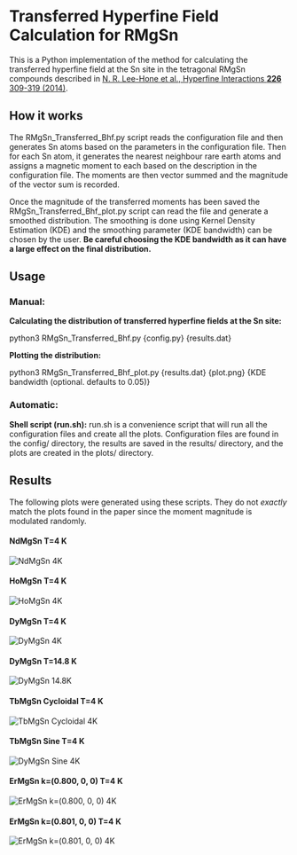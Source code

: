 # Transferred Hyperfine Field Calculation for RMgSn

This is a Python implementation of the method for calculating the transferred hyperfine field at the Sn site in the tetragonal RMgSn compounds described in [N. R. Lee-Hone et al., Hyperfine Interactions **226** 309-319 (2014)](http://www.physics.mcgill.ca/~dominic/papers201x/Sn119Bhf_HypInt_226_2014_p309.pdf).

## How it works
The RMgSn_Transferred_Bhf.py script reads the configuration file and then generates Sn atoms based on the parameters in the configuration file. Then for each Sn atom, it generates the nearest neighbour rare earth atoms and assigns a magnetic moment to each based on the description in the configuration file. The moments are then vector summed and the magnitude of the vector sum is recorded.

Once the magnitude of the transferred moments has been saved the RMgSn_Transferred_Bhf_plot.py script can read the file and generate a smoothed distribution. The smoothing is done using Kernel Density Estimation (KDE) and the smoothing parameter (KDE bandwidth) can be chosen by the user. **Be careful choosing the KDE bandwidth as it can have a large effect on the final distribution.**

## Usage
### Manual:
**Calculating the distribution of transferred hyperfine fields at the Sn site:**

python3 RMgSn_Transferred_Bhf.py {config.py} {results.dat}

**Plotting the distribution:**

python3 RMgSn_Transferred_Bhf_plot.py {results.dat} {plot.png} {KDE bandwidth (optional. defaults to 0.05)}

### Automatic:
**Shell script (run.sh):**
run.sh is a convenience script that will run all the configuration files and create all the plots.
Configuration files are found in the config/ directory, the results are saved in the results/ directory, and the plots are created in the plots/ directory.

## Results
The following plots were generated using these scripts. They do not *exactly* match the plots found in the paper since the moment magnitude is modulated randomly.

#### NdMgSn T=4 K
![NdMgSn 4K](plots/NdMgSn_4K.png?raw=true "NdMgSn T=4 K")

#### HoMgSn T=4 K
![HoMgSn 4K](plots/HoMgSn_4K.png?raw=true "HoMgSn T=4 K")

#### DyMgSn T=4 K
![DyMgSn 4K](plots/DyMgSn_4K.png?raw=true "DyMgSn T=4 K")

#### DyMgSn T=14.8 K
![DyMgSn 14.8K](plots/DyMgSn_14p8K.png?raw=true "DyMgSn T=14.8 K")

#### TbMgSn Cycloidal T=4 K
![TbMgSn Cycloidal 4K](plots/TbMgSn_cycloidal_4K.png?raw=true "TbMgSn Cycloidal T=4 K")

#### TbMgSn Sine T=4 K
![DyMgSn Sine 4K](plots/TbMgSn_sine_4K.png?raw=true "TbMgSn Sine T=4 K")

#### ErMgSn k=(0.800, 0, 0) T=4 K
![ErMgSn k=(0.800, 0, 0) 4K](plots/ErMgSn_k0p8_4K.png?raw=true "ErMgSn k=(0.800, 0, 0) 4K")

#### ErMgSn k=(0.801, 0, 0) T=4 K
![ErMgSn k=(0.801, 0, 0) 4K](plots/ErMgSn_k0p801_4K.png?raw=true "ErMgSn k=(0.801, 0, 0) 4K")
